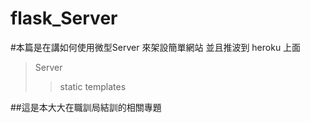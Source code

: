 # flask_Server
#本篇是在講如何使用微型Server 來架設簡單網站 並且推波到 heroku 上面
>Server
>>static
>>templates






##這是本大大在職訓局結訓的相關專題
